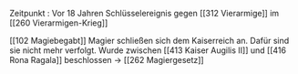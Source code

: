Zeitpunkt : Vor 18 Jahren
Schlüsselereignis gegen [[312 Vierarmige]] im [[260 Vierarmigen-Krieg]]

[[102 Magiebegabt]] Magier schließen sich dem Kaiserreich an. Dafür sind sie nicht mehr verfolgt.
Wurde zwischen [[413 Kaiser Augilis II]] und [[416 Rona Ragala]] beschlossen 
-> [[262 Magiergesetz]] 
